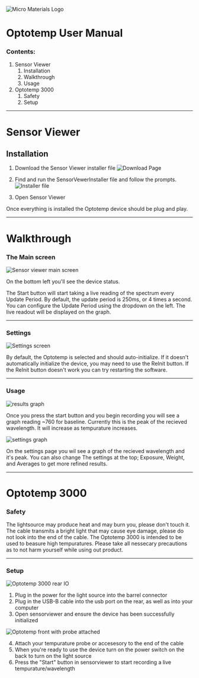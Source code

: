 ![Micro Materials Logo](https://github.com/frsalcce/Optotemp_UserManual/blob/main/pictures/Micromaterials_Logo_wf2x.png)
# Optotemp User Manual

### Contents: 
1. Sensor Viewer
    1. Installation
    2. Walkthrough
    3. Usage
2. Optotemp 3000
    1. Safety
    2. Setup



---

# Sensor Viewer

## Installation
1. Download the Sensor Viewer installer file
![Download Page]()

2. Find and run the SensorVewerInstaller file and follow the prompts.  
![Installer file](https://github.com/frsalcce/Optotemp_UserManual/blob/main/pictures/sensorviewer/Sensorviewer_Installer.png)

3. Open Sensor Viewer

Once everything is installed the Optotemp device should be plug and play.

---

# Walkthrough

### The Main screen
![Sensor viewer main screen](https://github.com/frsalcce/Optotemp_UserManual/blob/main/pictures/sensorviewer/Sensorviewer_results.png)

On the bottom left you'll see the device status.

The Start button will start taking a live reading of the spectrum every Update Period. By default, the update period is 250ms, or 4 times a second. You can configure the Update Period using the dropdown on the left. The live readout will be displayed on the graph.

---

### Settings
![Settings screen](https://github.com/frsalcce/Optotemp_UserManual/blob/main/pictures/sensorviewer/Sensorviewer_settings.png)

By default, the Optotemp is selected and should auto-initialize. If it doesn't automatically initialize the device, you may need to use the ReInit button. If the ReInit button doesn't work you can try restarting the software.

---

### Usage

![results graph](https://github.com/frsalcce/Optotemp_UserManual/blob/main/pictures/sensorviewer/Sensorviewer_results_graph.png)

Once you press the start button and you begin recording you will see a graph reading ~760 for baseline. Currently this is the peak of the recieved wavelength. It will increase as tempurature increases.

![settings graph](https://github.com/frsalcce/Optotemp_UserManual/blob/main/pictures/sensorviewer/Sensorviewer_settings_graph.png)

 On the settings page you wil see a graph of the recieved wavelength and it's peak. You can also change The settings at the top; Exposure, Weight, and Averages to get more refined results. 

---

# Optotemp 3000

### Safety

The lightsource may produce heat and may burn you, please don't touch it.
The cable transmits a bright light that may cause eye damage, please do not look into the end of the cable. 
The Optotemp 3000 is intended to be used to beasure high tempuratures. Please take all nessecary precautions as to not harm yourself while using out product.

---

### Setup

![Optotemp 3000 rear IO](https://github.com/frsalcce/Optotemp_UserManual/blob/main/pictures/Optotemp3000/Optotemp_rearIO.png)

1. Plug in the power for the light source into the barrel connector
2. Plug in the USB-B cable into the usb port on the rear, as well as into your computer
3. Open sensorviewer and ensure the device has been successfully initialized

![Optotemp front with probe attached](https://github.com/frsalcce/Optotemp_UserManual/blob/main/pictures/Optotemp3000/Optotemp_Front.png)

4. Attach your tempurature probe or accesesory to the end of the cable 
5. When you're ready to use the device turn on the power switch on the back to turn on the light source
6. Press the "Start" button in sensorviewer to start recording a live tempurature/wavelength
